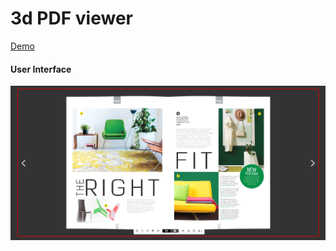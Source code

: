 # 3d PDF viewer

<a href="https://reusestore.github.io/theme-pdf-viewer/"> Demo </a>

#### User Interface
![image](screen.png)
